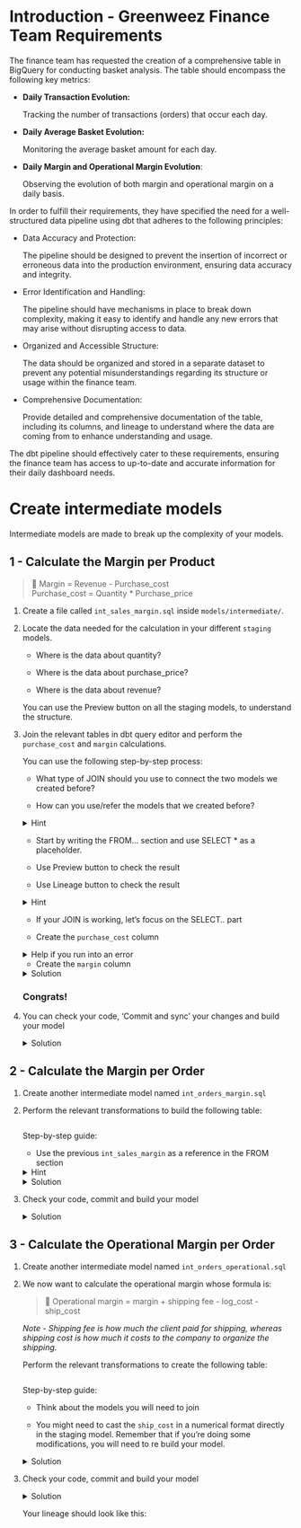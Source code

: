 <div role="tabpanel" class="tab-pane active" id="exercise-solution">
<div id="exercice-content" class="px-5 py-3">


<h1 id="introduction---greenweez-finance-team-requirements">Introduction - Greenweez Finance Team Requirements</h1>

<p>The finance team has requested the creation of a comprehensive table in BigQuery for conducting basket analysis. The table should encompass the following key metrics:</p>

<ul>
<li>
<p><strong>Daily Transaction Evolution:</strong></p>

<p>Tracking the number of transactions (orders) that occur each day.</p>
</li>
<li>
<p><strong>Daily Average Basket Evolution:</strong></p>

<p>Monitoring the average basket amount for each day.</p>
</li>
<li>
<p><strong>Daily Margin and Operational Margin Evolution</strong>:</p>

<p>Observing the evolution of both margin and operational margin on a daily basis.</p>
</li>
</ul>

<p>In order to fulfill their requirements, they have specified the need for a well-structured data pipeline using dbt that adheres to the following principles:</p>

<ul>
<li>
<p>Data Accuracy and Protection:</p>

<p>The pipeline should be designed to prevent the insertion of incorrect or erroneous data into the production environment, ensuring data accuracy and integrity.</p>
</li>
<li>
<p>Error Identification and Handling:</p>

<p>The pipeline should have mechanisms in place to break down complexity, making it easy to identify and handle any new errors that may arise without disrupting access to data.</p>
</li>
<li>
<p>Organized and Accessible Structure:</p>

<p>The data should be organized and stored in a separate dataset to prevent any potential misunderstandings regarding its structure or usage within the finance team.</p>
</li>
<li>
<p>Comprehensive Documentation:</p>

<p>Provide detailed and comprehensive documentation of the table, including its columns, and lineage to understand where the data are coming from to enhance understanding and usage.</p>
</li>
</ul>

<p>The dbt pipeline should effectively cater to these requirements, ensuring the finance team has access to up-to-date and accurate information for their daily dashboard needs.</p>

<h1 id="create-intermediate-models">Create intermediate models</h1>

<p>Intermediate models are made to break up the complexity of your models.</p>

<h2 id="1---calculate-the-margin-per-product">1 - Calculate the Margin per Product</h2>

<blockquote>
<p>📌 Margin = Revenue - Purchase_cost<br>
Purchase_cost = Quantity * Purchase_price</p>
</blockquote>

<ol>
<li>
<p>Create a file called <code>int_sales_margin.sql</code> inside <code>models/intermediate/</code>.</p>
</li>
<li>
<p>Locate the data needed for the calculation in your different <code>staging</code> models.</p>

<ul>
<li>
<p>Where is the data about quantity?</p>
</li>
<li>
<p>Where is the data about purchase_price?</p>
</li>
<li>
<p>Where is the data about revenue?</p>
</li>
</ul>

<p>You can use the Preview button on all the staging models, to understand the structure.</p>
</li>
<li>
<p>Join the relevant tables in dbt query editor and perform the <code>purchase_cost</code> and <code>margin</code> calculations.</p>

<p>You can use the following step-by-step process:</p>

<ul>
<li>
<p>What type of JOIN should you use to connect the two models we created before?</p>
</li>
<li>
<p>How can you use/refer the models that we created before?</p>
</li>
</ul>

<details>
<summary>Hint</summary>

<p>Using {{ ref(’model_name’)}}</p>
</details>

<ul>
<li>
<p>Start by writing the FROM… section and use SELECT * as a placeholder.</p>
</li>
<li>
<p>Use Preview button to check the result</p>
</li>
<li>
<p>Use Lineage button to check the result</p>
</li>
</ul>

<details>
<summary>Hint</summary>

<p><img src="https://wagon-public-assets.s3.eu-west-3.amazonaws.com/04-Data-Collection/06-Data-Layers-And-Intro-DBT/04-Intermediate-Models-asset-1-Capture_decran_2023-09-26_a_11.20.35.png" alt=""></p>

</details>

<ul>
<li>
<p>If your JOIN is working, let’s focus on the SELECT.. part</p>
</li>
<li>
<p>Create the <code>purchase_cost</code> column</p>
</li>
</ul>

<details>
<summary>Help if you run into an error</summary>

<p>You might see an error like this when clicking on Preview 
<img src="https://wagon-public-assets.s3.eu-west-3.amazonaws.com/04-Data-Collection/06-Data-Layers-And-Intro-DBT/04-Intermediate-Models-asset-2-Capture_decran_2023-09-26_a_11.13.26.png" alt=""></p>

<p>You need to come back to your staging models and CAST the value in a good numerical format.</p>
<div class="language-sql highlighter-rouge"><div class="highlight github"><pre class="highlight github"><code><span class="n">example</span> <span class="p">:</span> 
<span class="k">CAST</span><span class="p">(</span><span class="k">column_name</span> <span class="k">as</span> <span class="n">int64</span><span class="p">)</span>
</code></pre></div>      </div>
</details>

<ul>
<li>Create the <code>margin</code> column</li>
</ul>

<details>
<summary>Solution</summary>

<div class="language-sql highlighter-rouge"><div class="highlight github"><pre class="highlight github"><code><span class="k">SELECT</span> 
<span class="n">products_id</span><span class="p">,</span> 
<span class="n">date_date</span><span class="p">,</span> 
<span class="n">orders_id</span><span class="p">,</span>
<span class="n">revenue</span><span class="p">,</span> 
<span class="n">quantity</span><span class="p">,</span> 
<span class="k">CAST</span><span class="p">(</span><span class="n">purchase_price</span> <span class="k">AS</span> <span class="n">FLOAT64</span><span class="p">),</span> 
<span class="n">ROUND</span><span class="p">(</span><span class="n">s</span><span class="p">.</span><span class="n">quantity</span><span class="o">*</span><span class="k">CAST</span><span class="p">(</span><span class="n">p</span><span class="p">.</span><span class="n">purchase_price</span> <span class="k">AS</span> <span class="n">FLOAT64</span><span class="p">),</span><span class="mi">2</span><span class="p">)</span> <span class="k">AS</span> <span class="n">purchase_cost</span><span class="p">,</span>
<span class="n">s</span><span class="p">.</span><span class="n">revenue</span> <span class="o">-</span> <span class="n">ROUND</span><span class="p">(</span><span class="n">s</span><span class="p">.</span><span class="n">quantity</span><span class="o">*</span><span class="k">CAST</span><span class="p">(</span><span class="n">p</span><span class="p">.</span><span class="n">purchase_price</span> <span class="k">AS</span> <span class="n">FLOAT64</span><span class="p">),</span><span class="mi">2</span><span class="p">)</span> <span class="k">AS</span> <span class="n">margin</span>
<span class="k">FROM</span> <span class="p">{{</span><span class="k">ref</span><span class="p">(</span><span class="nv">"stg_raw__sales"</span><span class="p">)}}</span> <span class="n">s</span>
<span class="k">LEFT</span> <span class="k">JOIN</span> <span class="p">{{</span><span class="k">ref</span><span class="p">(</span><span class="nv">"stg_raw__product"</span><span class="p">)}}</span> <span class="n">p</span> 
<span class="k">USING</span> <span class="p">(</span><span class="n">products_id</span><span class="p">)</span>
</code></pre></div>      </div>
</details>

<h3 id="congrats">Congrats!</h3>
</li>
<li>
<p>You can check your code, ‘Commit and sync’ your changes and build your model</p>

<details>
<summary>Solution</summary>

<p><img src="https://wagon-public-assets.s3.eu-west-3.amazonaws.com/04-Data-Collection/06-Data-Layers-And-Intro-DBT/04-Intermediate-Models-asset-3-Capture_decran_2023-09-25_a_18.06.08.png" alt=""></p>

<p><img src="https://wagon-public-assets.s3.eu-west-3.amazonaws.com/04-Data-Collection/06-Data-Layers-And-Intro-DBT/04-Intermediate-Models-asset-4-Capture_decran_2023-09-25_a_18.26.39.png" alt=""></p>

<p><img src="https://wagon-public-assets.s3.eu-west-3.amazonaws.com/04-Data-Collection/06-Data-Layers-And-Intro-DBT/04-Intermediate-Models-asset-5-Capture_decran_2023-09-26_a_11.25.20.png" alt=""></p>

</details>
</li>
</ol>

<h2 id="2---calculate-the-margin-per-order">2 - Calculate the Margin per Order</h2>

<ol>
<li>
<p>Create another intermediate model named <code>int_orders_margin.sql</code></p>
</li>
<li>
<p>Perform the relevant transformations to build the following table:</p>

<p><img src="https://wagon-public-assets.s3.eu-west-3.amazonaws.com/04-Data-Collection/06-Data-Layers-And-Intro-DBT/04-Intermediate-Models-asset-6-Capture_decran_2023-09-26_a_14.47.43.png" alt=""></p>

<p>Step-by-step guide:</p>

<ul>
<li>Use the previous <code>int_sales_margin</code> as a reference in the FROM section</li>
</ul>

<details>
<summary>Hint</summary>

<p>You will need to do something with date_date. 
How many different values can you have for the same order id?</p>
</details>

<details>
<summary>Solution </summary>

<div class="language-sql highlighter-rouge"><div class="highlight github"><pre class="highlight github"><code><span class="k">SELECT</span>
<span class="n">orders_id</span><span class="p">,</span>
<span class="n">date_date</span><span class="p">,</span>
<span class="n">ROUND</span><span class="p">(</span><span class="k">SUM</span><span class="p">(</span><span class="n">revenue</span><span class="p">),</span><span class="mi">2</span><span class="p">)</span> <span class="k">as</span> <span class="n">revenue</span><span class="p">,</span>
<span class="n">ROUND</span><span class="p">(</span><span class="k">SUM</span><span class="p">(</span><span class="n">quantity</span><span class="p">),</span><span class="mi">2</span><span class="p">)</span> <span class="k">as</span> <span class="n">quantity</span><span class="p">,</span>
<span class="n">ROUND</span><span class="p">(</span><span class="k">SUM</span><span class="p">(</span><span class="n">purchase_cost</span><span class="p">),</span><span class="mi">2</span><span class="p">)</span> <span class="k">as</span> <span class="n">purchase_cost</span><span class="p">,</span>
<span class="n">ROUND</span><span class="p">(</span><span class="k">SUM</span><span class="p">(</span><span class="n">margin</span><span class="p">),</span><span class="mi">2</span><span class="p">)</span> <span class="k">as</span> <span class="n">margin</span>
<span class="k">FROM</span> <span class="p">{{</span> <span class="k">ref</span><span class="p">(</span><span class="nv">"int_sales_margin"</span><span class="p">)</span> <span class="p">}}</span>
<span class="k">GROUP</span> <span class="k">BY</span> <span class="n">orders_id</span><span class="p">,</span><span class="n">date_date</span>
<span class="k">ORDER</span> <span class="k">BY</span> <span class="n">orders_id</span> <span class="k">DESC</span>
</code></pre></div>      </div>
<div class="language-sql highlighter-rouge"><div class="highlight github"><pre class="highlight github"><code><span class="k">SELECT</span>
<span class="n">orders_id</span><span class="p">,</span>
<span class="k">max</span><span class="p">(</span><span class="n">date_date</span><span class="p">)</span> <span class="k">as</span> <span class="n">date_date</span><span class="p">,</span>
<span class="n">ROUND</span><span class="p">(</span><span class="k">SUM</span><span class="p">(</span><span class="n">revenue</span><span class="p">),</span><span class="mi">2</span><span class="p">)</span> <span class="k">as</span> <span class="n">revenue</span><span class="p">,</span>
<span class="n">ROUND</span><span class="p">(</span><span class="k">SUM</span><span class="p">(</span><span class="n">quantity</span><span class="p">),</span><span class="mi">2</span><span class="p">)</span> <span class="k">as</span> <span class="n">quantity</span><span class="p">,</span>
<span class="n">ROUND</span><span class="p">(</span><span class="k">SUM</span><span class="p">(</span><span class="n">purchase_cost</span><span class="p">),</span><span class="mi">2</span><span class="p">)</span> <span class="k">as</span> <span class="n">purchase_cost</span><span class="p">,</span>
<span class="n">ROUND</span><span class="p">(</span><span class="k">SUM</span><span class="p">(</span><span class="n">margin</span><span class="p">),</span><span class="mi">2</span><span class="p">)</span> <span class="k">as</span> <span class="n">margin</span>
<span class="k">FROM</span> <span class="p">{{</span> <span class="k">ref</span><span class="p">(</span><span class="nv">"int_sales_margin"</span><span class="p">)</span> <span class="p">}}</span>
<span class="k">GROUP</span> <span class="k">BY</span> <span class="n">orders_id</span>
<span class="k">ORDER</span> <span class="k">BY</span> <span class="n">orders_id</span> <span class="k">DESC</span>
</code></pre></div>      </div>
</details>
</li>
<li>
<p>Check your code, commit and build your model</p>

<details>
<summary>Solution</summary>

<p><img src="https://wagon-public-assets.s3.eu-west-3.amazonaws.com/04-Data-Collection/06-Data-Layers-And-Intro-DBT/04-Intermediate-Models-asset-7-Capture_decran_2023-09-25_a_18.06.08.png" alt=""></p>

<p><img src="https://wagon-public-assets.s3.eu-west-3.amazonaws.com/04-Data-Collection/06-Data-Layers-And-Intro-DBT/04-Intermediate-Models-asset-8-Capture_decran_2023-09-25_a_18.26.39.png" alt=""></p>

<p><img src="https://wagon-public-assets.s3.eu-west-3.amazonaws.com/04-Data-Collection/06-Data-Layers-And-Intro-DBT/04-Intermediate-Models-asset-9-Capture_decran_2023-09-26_a_14.58.06.png" alt=""></p>

</details>
</li>
</ol>

<h2 id="3---calculate-the-operational-margin-per-order">3 - Calculate the Operational Margin per Order</h2>

<ol>
<li>
<p>Create another intermediate model named <code>int_orders_operational.sql</code></p>
</li>
<li>
<p>We now want to calculate the operational margin whose formula is:</p>

<blockquote>
<p>📌 Operational margin = margin + shipping fee - log_cost - ship_cost</p>
</blockquote>

<p><em>Note - Shipping fee is how much the client paid for shipping, whereas shipping cost is how much it costs to the company to organize the shipping.</em></p>

<p>Perform the relevant transformations to create the following table:</p>

<p><img src="https://wagon-public-assets.s3.eu-west-3.amazonaws.com/04-Data-Collection/06-Data-Layers-And-Intro-DBT/04-Intermediate-Models-asset-10-Capture_decran_2023-09-26_a_14.52.44.png" alt=""></p>

<p>Step-by-step guide:</p>

<ul>
<li>
<p>Think about the models you will need to join</p>
</li>
<li>
<p>You might need to cast the <code>ship_cost</code> in a numerical format directly in the staging model. Remember that if you’re doing some modifications, you will need to re build your model.</p>
</li>
</ul>

<details>
<summary>Solution </summary>

<div class="language-sql highlighter-rouge"><div class="highlight github"><pre class="highlight github"><code><span class="k">SELECT</span>
<span class="n">o</span><span class="p">.</span><span class="n">orders_id</span>
<span class="p">,</span><span class="n">o</span><span class="p">.</span><span class="n">date_date</span>
<span class="p">,</span><span class="n">ROUND</span><span class="p">(</span><span class="n">o</span><span class="p">.</span><span class="n">margin</span> <span class="o">+</span> <span class="n">s</span><span class="p">.</span><span class="n">shipping_fee</span> <span class="o">-</span> <span class="p">(</span><span class="n">s</span><span class="p">.</span><span class="n">logcost</span> <span class="o">+</span> <span class="n">s</span><span class="p">.</span><span class="n">ship_cost</span><span class="p">),</span><span class="mi">2</span><span class="p">)</span> <span class="k">AS</span> <span class="n">operational_margin</span> 
<span class="p">,</span><span class="n">o</span><span class="p">.</span><span class="n">quantity</span>
<span class="p">,</span><span class="n">o</span><span class="p">.</span><span class="n">revenue</span>
<span class="p">,</span><span class="n">o</span><span class="p">.</span><span class="n">purchase_cost</span>
<span class="p">,</span><span class="n">o</span><span class="p">.</span><span class="n">margin</span>
<span class="p">,</span><span class="n">s</span><span class="p">.</span><span class="n">shipping_fee</span>
<span class="p">,</span><span class="n">s</span><span class="p">.</span><span class="n">logcost</span>
<span class="p">,</span><span class="n">s</span><span class="p">.</span><span class="n">ship_cost</span>
<span class="k">FROM</span> <span class="p">{{</span><span class="k">ref</span><span class="p">(</span><span class="nv">"int_orders_margin"</span><span class="p">)}}</span> <span class="n">o</span>
<span class="k">LEFT</span> <span class="k">JOIN</span> <span class="p">{{</span><span class="k">ref</span><span class="p">(</span><span class="nv">"stg_raw__ship"</span><span class="p">)}}</span> <span class="n">s</span> 
<span class="k">USING</span><span class="p">(</span><span class="n">orders_id</span><span class="p">)</span>
<span class="k">ORDER</span> <span class="k">BY</span> <span class="n">orders_id</span> <span class="k">desc</span>
</code></pre></div>      </div>
</details>
</li>
<li>
<p>Check your code, commit and build your model</p>

<details>
<summary>Solution</summary>

<p><img src="https://wagon-public-assets.s3.eu-west-3.amazonaws.com/04-Data-Collection/06-Data-Layers-And-Intro-DBT/04-Intermediate-Models-asset-11-Capture_decran_2023-09-25_a_18.06.08.png" alt=""></p>

<p><img src="https://wagon-public-assets.s3.eu-west-3.amazonaws.com/04-Data-Collection/06-Data-Layers-And-Intro-DBT/04-Intermediate-Models-asset-12-Capture_decran_2023-09-25_a_18.26.39.png" alt=""></p>

<p><img src="https://wagon-public-assets.s3.eu-west-3.amazonaws.com/04-Data-Collection/06-Data-Layers-And-Intro-DBT/04-Intermediate-Models-asset-13-Capture_decran_2023-09-26_a_14.58.06.png" alt=""></p>

</details>

<p>Your lineage should look like this:</p>

<p><img src="https://wagon-public-assets.s3.eu-west-3.amazonaws.com/04-Data-Collection/06-Data-Layers-And-Intro-DBT/04-Intermediate-Models-asset-14-Capture_decran_2023-09-26_a_15.59.04.png" alt=""></p>
</li>
</ol>



</div>
</div>